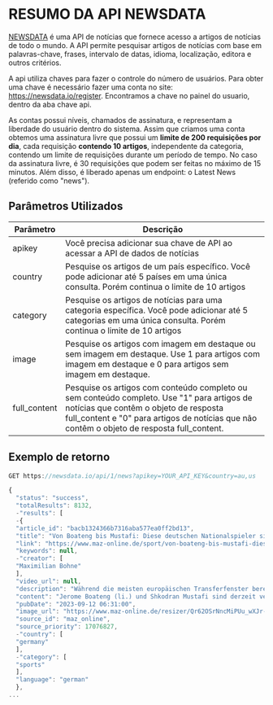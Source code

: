 # RESUMO DA API NEWSDATA

[NEWSDATA](https://newsdata.io) é uma API de notícias que fornece acesso a artigos de notícias de todo o mundo. A API permite pesquisar artigos de notícias com base em palavras-chave, frases, intervalo de datas, idioma, localização, editora e outros critérios.

A api utiliza chaves para fazer o controle do número de usuários. Para obter uma chave é necessário fazer uma conta no site: <https://newsdata.io/register>. Encontramos a chave no painel do usuario, dentro da aba chave api.

As contas possui níveis, chamados de assinatura, e representam a liberdade do usuário dentro do sistema. Assim que criamos uma conta obtemos uma assinatura livre que possui um **limite de 200 requisições por dia**, cada requisição **contendo 10 artigos**, independente da categoria, contendo um limite de requisições durante um período de tempo. No caso da assinatura livre, é 30 requisições que podem ser feitas no máximo de 15 minutos. Além disso, é liberado apenas um endpoint: o Latest News (referido como "news").

## Parâmetros Utilizados

Parâmetro     |  Descrição
-----------   |  ------------
apikey        |  Você precisa adicionar sua chave de API ao acessar a API de dados de notícias
country       |  Pesquise os artigos de um país específico. Você pode adicionar até 5 países em uma única consulta. Porém continua o limite de 10 artigos
category      |  Pesquise os artigos de notícias para uma categoria específica. Você pode adicionar até 5 categorias em uma única consulta. Porém continua o limite de 10 artigos
image         |  Pesquise os artigos com imagem em destaque ou sem imagem em destaque. Use 1 para artigos com imagem em destaque e 0 para artigos sem imagem em destaque.
full_content  |  Pesquise os artigos com conteúdo completo ou sem conteúdo completo. Use "1" para artigos de notícias que contêm o objeto de resposta full_content e "0" para artigos de notícias que não contêm o objeto de resposta full_content.


## Exemplo de retorno

~~~js
GET https://newsdata.io/api/1/news?apikey=YOUR_API_KEY&country=au,us
~~~

~~~js
{
  "status": "success",
  "totalResults": 8132,
  -"results": [
  -{
  "article_id": "bacb1324366b7316aba577ea0ff2bd13",
  "title": "Von Boateng bis Mustafi: Diese deutschen Nationalspieler sind vereinslos",
  "link": "https://www.maz-online.de/sport/von-boateng-bis-mustafi-diese-deutschen-nationalspieler-sind-vereinslos-L6CG7E5P3REHBKJBRMM2HBCBPA.html",
  "keywords": null,
  -"creator": [
  "Maximilian Bohne"
  ],
  "video_url": null,
  "description": "Während die meisten europäischen Transferfenster bereits geschlossen haben, sind einige (ehemalige) Topspieler noch immer vereinslos. Der Sportbuzzer gibt einen Überblick über den aktuellen Stand bei acht ehemaligen deutschen Nationalspielern, die noch immer auf Klubsuche sind.",
  "content": "Jerome Boateng (li.) und Shkodran Mustafi sind derzeit vereinslos. © Quelle: imago images/ActionPictures/Sports Press Photo/ZUMA Wire (Montage) Während die meisten europäischen Transferfenster bereits geschlossen haben, sind einige (ehemalige) Topspieler noch immer vereinslos. Der Sportbuzzer gibt einen Überblick über den aktuellen Stand bei acht ehemaligen deutschen Nationalspielern, die noch immer auf Klubsuche sind. Eröffnen sich nach neue Optionen für Jerome Boateng, Shkodran Mustafi und Co.? Gleich acht deutsche Nationalspieler, darunter zwei Weltmeister von 2014, sind auch nach dem Ende der Transferperiode in den meisten europäischen Ländern noch immer ohne Verein. Die gute Nachricht: Vereinslose Spieler können auch zwischen den Transferfenstern bei neuen Arbeitgebern anheuern - und sich somit vielleicht auch für als Kandidaten für die DFB-Elf ins Spiel bringen. Der Sportbuzzer zeigt, welche früheren DFB-Kicker derzeit auf eine neue Aufgabe hoffen. Nach zwei Jahren bei Olympique Lyon ist Jerome Boateng seit diesem Sommer vereinslos. Bei den Franzosen nahm er allerdings ohnehin nur eine sportliche Nebenrolle ein. Ans Aufhören denkt der langjährige Abwehrchef des FC Bayern München und der Nationalmannschaft deswegen aber noch lange nicht, das ließ er bereits Anfang des Jahres verlauten. Er wolle noch einmal topfit angreifen, hieß es damals. Einen Verein für sein Vorhaben hat Boateng aber bislang nicht gefunden. Schlagzeilen um seine Person drehen sich derzeit vor allem um seinen anstehenden dritten Gerichts-Prozess, nachdem der 35-Jährige 2022 zu 1,2 Millionen Euro Strafe wegen verurteilt worden war. Beim VfB Stuttgart, der TSG Hoffenheim, dem FC Schalke 04 und für eine Saison sogar dem FC Bayern München gehörte Sebastian Rudy in den letzten 15 Jahren fest zum Bundesliga-Inventar. Die meiste Zeit verbrachte der defensive Mittelfeldspieler bei Hoffenheim, dort ist er sogar Rekordfeldspieler des Vereins. “Ich bin jetzt in einer Phase meiner Karriere angekommen, in der ich mir genau überlegen möchte, wie es fußballerisch für mich weitergehen könnte”, sagte der WM-Teilnehmer von 2018, nachdem er die TSG im Sommer dieses Jahres verließ. “Vielleicht ergibt sich noch einmal ein weiterer Schritt. Ich habe jedenfalls noch Lust zu kicken und bin offen für Neues.” Mehr zum Thema Ob in der Serie A für Sampdoria Genua, in der La Liga für den FC Valencia oder in der Premier League für den FC Arsenal. Bis 2021 hielt sich Shkodran Mustafi kontinuierlich auf den größten Bühnen des Weltfußballs. War mit einer Ablösesumme von 41 Millionen Euro (2016 von Valencia zu Arsenal) seiner Zeit einer der teuersten deutschen Profis. Mit der deutschen Nationalmannschaft wurde er 2014 Weltmeister, auch bei der EM 2016 war er dabei. Seit 2021 ist seine Karriere allerdings ins Stocken geraten. Nach einem halbjährigen Ausflug zum FC Schalke war Mustafi einige Zeit vereinslos, ehe er beim spanischen Klub UD Levante anheuerte. Dort lief in diesem Sommer sein Arbeitspapier aus, die abgelaufene Saison verbrachte der Innenverteidiger mit mit einer Muskelverletzung zu weiten Teilen auf der Tribüne. Jetzt ist der 31-Jährige zwar wieder fit - bislang aber noch ohne Klub. Ein Karriereende steht für Mustafi noch nicht zur Diskussion, sehr wohl aber . “Wenn ich nach Saudi-Arabien gehen sollte, dann nicht, um Titel zu gewinnen oder ein Projekt zu starten, sondern wegen des Geldes – da müssen wir uns nichts vormachen”, sagte Mustafi jüngst im -Interview. Als Nico Schulz 2019 für mehr als 25 Millionen Euro von der TSG Hoffenheim zu Borussia Dortmund wechselte, war er einer der gefragtesten Außenverteidiger Deutschlands. Nur vier Jahre später ist der Glanz verflogen und die Zeit von Schulz in Dortmund gemeinhin als “Missverständnis” bekannt. Schon in der vergangenen Saison spielte Schulz in den Plänen von Edin Terzic keine Rolle mehr und stand nicht mehr im Kader des Vizemeisters. In diesem Sommer - für eine Abfindungszahlung in Höhe von 2,5 Millionen Euro. “Wir sprechen gerade mit anderen Klubs, damit wir für den Spieler die beste Lösung finden”, hatte sein Berater Roger Wittmann im Gespräch mit den erklärt. Stand September ist Schulz allerdings immer noch vereinslos. Im Sommer nach zwölf Jahren. Die Werkself-Legende kam schon in der letzten Saison kaum noch zum Zug und absolvierte nur wenige Spielminuten - auch wegen viel Verletzungspech. “Bayer 04 ist mir so ans Herz gewachsen, dass mir dieser wohlüberlegte Schritt dennoch sehr, sehr weh tut”, sagte Bellarabi zum Abschied. Doch was kommt jetzt? Mit 33 Jahren steht der Rechtsaußen, der nach der Weltmeisterschaft 2014 in die Nationalmannschaft drängte, keineswegs automatisch vor dem Karriereende. Eins ist klar: Gegen seine alte Liebe Leverkusen will er nicht antreten müssen. “Wenn sein Körper mitspielt und er noch interessante Angebote bekommt, erwägt Bellarabi die Fortsetzung seiner Karriere im außereuropäischen Ausland”, hieß es in der Abschiedsmitteilung des Klubs. Über den Sommer fand sich bislang aber wohl kein solches Angebot. Mehr zum Thema Er galt eins als eines der vielversprechendsten Talente des deutschen Fußballs - heute ist Amin Younes eher als Skandalspieler bekannt. Nach seinem Durchbruch auf die internationale Fußballbühne bei Ajax Amsterdam im Jahr 2015 entwickelte sich die Karriere des heute 30-Jährigen in die falsche Richtung. Nach mehreren Disziplinlosigkeiten und Suspendierungen wechselte der Confed-CupSieger Anfang 2022 nach Saudi-Arabien. Doch weder dort noch mit einer Leihsaison beim FC Utrecht, die im Sommer endete, fand Younes den Weg zurück in die Spur. Seinen Vertrag bei Al-Ettifaq löste er im Juli in “freundschaftlichem Einvernehmen” auf. “Ich habe mich dazu entschieden, ab sofort wieder nach einem neuen Abenteuer zu suchen”, ließ Younes verlauten. Derzeit . 2018 stand Marvin Plattenhardt für die deutsche Nationalmannschaft bei der Weltmeisterschaft in Russland auf dem Platz. In der vergangenen Saison führte er seinen Herzensklub Hertha BSC sogar noch als Kapitän aufs Feld. Doch nach dem Abstieg der Alten Dame in die zweite Bundesliga endete die Zeit des Linksverteidigers bei der Hertha nach neun Jahren. Seitdem sucht der 31-Jährige einen neuen Klub. Der wollte sich über den Sommer einfach nicht finden. Bis Plattenhardt seine Schuhe für einen neuen Verein schnüren darf, hält der Linksfuß sich mit Konditionseinheiten beim Brandenburger Oberligisten Eintracht Stahnsdorf fit. Wegen eines Knorpelschadens stand André Hahn seit Oktober 2022 nicht mehr auf dem Fußballplatz. Bis zum Sommer stand der 33-Jährige noch beim FC Augsburg unter Vertrag. Beim selben Verein, wo vor zehn Jahren seine Bundesliga-Karriere begann - doch jetzt entschieden sich die Fuggerstädter gegen eine Vertragsverlängerung. “Nach meiner Knieverletzung geht es aktuell für mich darum, alles dafür zu tun, wieder auf den Platz zurückzukehren”, kündigte Hahn im Anschluss an. Einen neuen Arbeitgeber hat der Stürmer, der im Mai 2014 gegen Polen zu seinem einzigen Einsatz in der Nationalmannschaft kam, aber noch immer nicht gefunden.",
  "pubDate": "2023-09-12 06:31:00",
  "image_url": "https://www.maz-online.de/resizer/Qr62OSrNncMiPUu_wXJr-Wld8Cg=/596x0/filters:quality(70)/cloudfront-eu-central-1.images.arcpublishing.com/madsack/3RQZVQJSJFB6ZDNR73LQHBKCHQ.jpg",
  "source_id": "maz_online",
  "source_priority": 17076827,
  -"country": [
  "germany"
  ],
  -"category": [
  "sports"
  ],
  "language": "german"
  },
...
~~~
